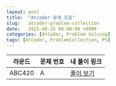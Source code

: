 ```yaml
---
layout: post
title:  "Atcoder 문제 모음"
slug:   atcoder-problem-collection
date:   2025-08-25 00:00:00 +0900
categories: [AtCoder, Problem Solving]
tags: [AtCoder, ProblemCollection, PS]
---
```


| 라운드 | 문제 번호 | 내 풀이 링크 |
|---|---|---|
| ABC420 | A | [풀이 보기](/2025/08/25/abc420-A-solve.html) |
